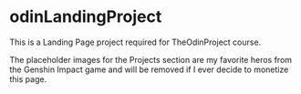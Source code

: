 # odinLandingProject
This is a Landing Page project required for TheOdinProject course.

The placeholder images for the Projects section are my favorite heros from the Genshin Impact game and will be removed if I ever decide to monetize this page.